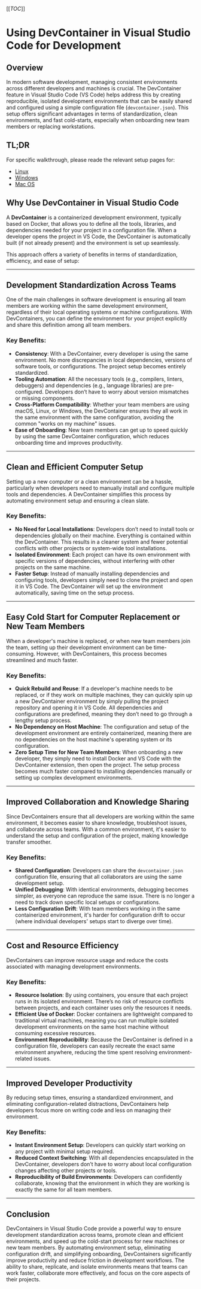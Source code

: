 [[_TOC_]]

# Using DevContainer in Visual Studio Code for Development

## Overview
In modern software development, managing consistent environments across different developers and machines is crucial. The DevContainer feature in Visual Studio Code (VS Code) helps address this by creating reproducible, isolated development environments that can be easily shared and configured using a simple configuration file (`devcontainer.json`). This setup offers significant advantages in terms of standardization, clean environments, and fast cold-starts, especially when onboarding new team members or replacing workstations.

## TL;DR

For specific walkthrough, please reade the relevant setup pages for: 
- [Linux](01.1_SETUP_VSCODE_LINUX.md)
- [Windows](01.2_SETUP_VSCODE_WINDOWS.md)
- [Mac OS](01.3_SETUP_VSCODE_MACOS.md)

## Why Use DevContainer in Visual Studio Code

A **DevContainer** is a containerized development environment, typically based on Docker, that allows you to define all the tools, libraries, and dependencies needed for your project in a configuration file. When a developer opens the project in VS Code, the DevContainer is automatically built (if not already present) and the environment is set up seamlessly. 

This approach offers a variety of benefits in terms of standardization, efficiency, and ease of setup:

---

## **Development Standardization Across Teams**

One of the main challenges in software development is ensuring all team members are working within the same development environment, regardless of their local operating systems or machine configurations. With DevContainers, you can define the environment for your project explicitly and share this definition among all team members.

### Key Benefits:
- **Consistency**: With a DevContainer, every developer is using the same environment. No more discrepancies in local dependencies, versions of software tools, or configurations. The project setup becomes entirely standardized.
- **Tooling Automation**: All the necessary tools (e.g., compilers, linters, debuggers) and dependencies (e.g., language libraries) are pre-configured. Developers don’t have to worry about version mismatches or missing components.
- **Cross-Platform Compatibility**: Whether your team members are using macOS, Linux, or Windows, the DevContainer ensures they all work in the same environment with the same configuration, avoiding the common "works on my machine" issues.
- **Ease of Onboarding**: New team members can get up to speed quickly by using the same DevContainer configuration, which reduces onboarding time and improves productivity.

---

## **Clean and Efficient Computer Setup**

Setting up a new computer or a clean environment can be a hassle, particularly when developers need to manually install and configure multiple tools and dependencies. A DevContainer simplifies this process by automating environment setup and ensuring a clean slate.

### Key Benefits:
- **No Need for Local Installations**: Developers don’t need to install tools or dependencies globally on their machine. Everything is contained within the DevContainer. This results in a cleaner system and fewer potential conflicts with other projects or system-wide tool installations.
- **Isolated Environment**: Each project can have its own environment with specific versions of dependencies, without interfering with other projects on the same machine.
- **Faster Setup**: Instead of manually installing dependencies and configuring tools, developers simply need to clone the project and open it in VS Code. The DevContainer will set up the environment automatically, saving time on the setup process.

---

## **Easy Cold Start for Computer Replacement or New Team Members**

When a developer's machine is replaced, or when new team members join the team, setting up their development environment can be time-consuming. However, with DevContainers, this process becomes streamlined and much faster.

### Key Benefits:
- **Quick Rebuild and Reuse**: If a developer's machine needs to be replaced, or if they work on multiple machines, they can quickly spin up a new DevContainer environment by simply pulling the project repository and opening it in VS Code. All dependencies and configurations are predefined, meaning they don’t need to go through a lengthy setup process.
- **No Dependency on Host Machine**: The configuration and setup of the development environment are entirely containerized, meaning there are no dependencies on the host machine's operating system or its configuration.
- **Zero Setup Time for New Team Members**: When onboarding a new developer, they simply need to install Docker and VS Code with the DevContainer extension, then open the project. The setup process becomes much faster compared to installing dependencies manually or setting up complex development environments.

---

## **Improved Collaboration and Knowledge Sharing**

Since DevContainers ensure that all developers are working within the same environment, it becomes easier to share knowledge, troubleshoot issues, and collaborate across teams. With a common environment, it's easier to understand the setup and configuration of the project, making knowledge transfer smoother.

### Key Benefits:
- **Shared Configuration**: Developers can share the `devcontainer.json` configuration file, ensuring that all collaborators are using the same development setup.
- **Unified Debugging**: With identical environments, debugging becomes simpler, as everyone can reproduce the same issue. There is no longer a need to track down specific local setups or configurations.
- **Less Configuration Drift**: With team members working in the same containerized environment, it's harder for configuration drift to occur (where individual developers' setups start to diverge over time).

---

## **Cost and Resource Efficiency**

DevContainers can improve resource usage and reduce the costs associated with managing development environments.

### Key Benefits:
- **Resource Isolation**: By using containers, you ensure that each project runs in its isolated environment. There’s no risk of resource conflicts between projects, and each container uses only the resources it needs.
- **Efficient Use of Docker**: Docker containers are lightweight compared to traditional virtual machines, meaning you can run multiple isolated development environments on the same host machine without consuming excessive resources.
- **Environment Reproducibility**: Because the DevContainer is defined in a configuration file, developers can easily recreate the exact same environment anywhere, reducing the time spent resolving environment-related issues.

---

## **Improved Developer Productivity**

By reducing setup times, ensuring a standardized environment, and eliminating configuration-related distractions, DevContainers help developers focus more on writing code and less on managing their environment.

### Key Benefits:
- **Instant Environment Setup**: Developers can quickly start working on any project with minimal setup required.
- **Reduced Context Switching**: With all dependencies encapsulated in the DevContainer, developers don’t have to worry about local configuration changes affecting other projects or tools.
- **Reproducibility of Build Environments**: Developers can confidently collaborate, knowing that the environment in which they are working is exactly the same for all team members.

----

## Conclusion

DevContainers in Visual Studio Code provide a powerful way to ensure development standardization across teams, promote clean and efficient environments, and speed up the cold-start process for new machines or new team members. By automating environment setup, eliminating configuration drift, and simplifying onboarding, DevContainers significantly improve productivity and reduce friction in development workflows. The ability to share, replicate, and isolate environments means that teams can work faster, collaborate more effectively, and focus on the core aspects of their projects.
